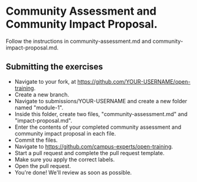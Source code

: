 # Community Assessment and Community Impact Proposal.

Follow the instructions in community-assessment.md and community-impact-proposal.md. 

## Submitting the exercises

- Navigate to your fork, at https://github.com/YOUR-USERNAME/open-training.
- Create a new branch.
- Navigate to submissions/YOUR-USERNAME and create a new folder named "module-1".
- Inside this folder, create two files, "community-assessment.md" and "impact-proposal.md".
- Enter the contents of your completed community assessment and community impact proposal in each file.
- Commit the files.
- Navigate to https://github.com/campus-experts/open-training.
- Start a pull request and complete the pull request template.
- Make sure you apply the correct labels.
- Open the pull request.
- You're done! We'll review as soon as possible.
